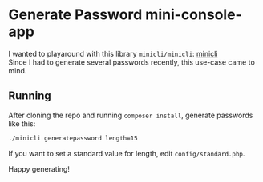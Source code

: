 # Generate Password mini-console-app

I wanted to playaround with this library `minicli/minicli`: [minicli](https://docs.minicli.dev/en/latest/)\
Since I had to generate several passwords recently, this use-case came to mind.

## Running

After cloning the repo and running `composer install`, generate passwords like this:

```bash
./minicli generatepassword length=15
```

If you want to set a standard value for length, edit `config/standard.php`.

Happy generating!
